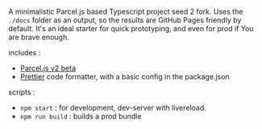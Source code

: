 A minimalistic Parcel.js based Typescript project seed 2 fork.
Uses the `./docs` folder as an output, so the results are GitHub Pages friendly by default.
It's an ideal starter for quick prototyping, and even for prod if You are brave enough.

includes :

-   [Parcel.js v2 beta](https://v2.parceljs.org/)
-   [Prettier](https://prettier.io/) code formatter, with a basic config in the package.json

scripts :

-   `npm start` : for development, dev-server with livereload.
-   `npm run build` : builds a prod bundle
